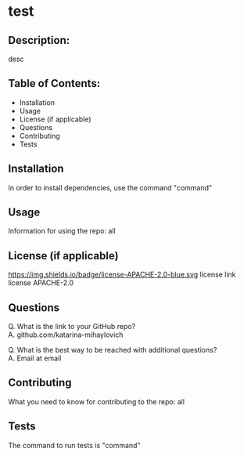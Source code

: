# test
  ## Description:
  desc
  ## Table of Contents:
  - Installation
  - Usage
  - License (if applicable)
  - Questions
  - Contributing
  - Tests

  ## Installation 
  In order to install dependencies, use the command "command"

  ## Usage
  Information for using the repo: all

  ## License (if applicable)
  https://img.shields.io/badge/license-APACHE-2.0-blue.svg
  license link
  license APACHE-2.0

  ## Questions
  Q. What is the link to your GitHub repo? <br />
  A. github.com/katarina-mihaylovich <br />

  Q. What is the best way to be reached with additional questions? <br />
  A. Email at email <br />

  ## Contributing
  What you need to know for contributing to the repo: all

  ## Tests
  The command to run tests is "command"
